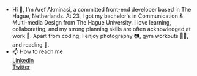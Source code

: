 - Hi 👋, I'm Aref Akminasi, a committed front-end developer based in The Hague, Netherlands. At 23, I got my bachelor's in Communication & Multi-media Design from The Hague University. I love learning, collaborating, and my strong planning skills are often acknowledged at work 📝. Apart from coding, I enjoy photography 📷, gym workouts 🏋️‍♀️, and reading 📖.
  <!-- - 👀 I’m interested in ... -->
  <!-- - 🌱 I’m currently learning ... -->
  <!--💞️ I’m looking to collaborate on ... -->
- 📫 How to reach me \
  [LinkedIn](https://www.linkedin.com/in/aref-akminasi-91412b207/) \
  [Twitter](https://twitter.com/aref_akminasi)
